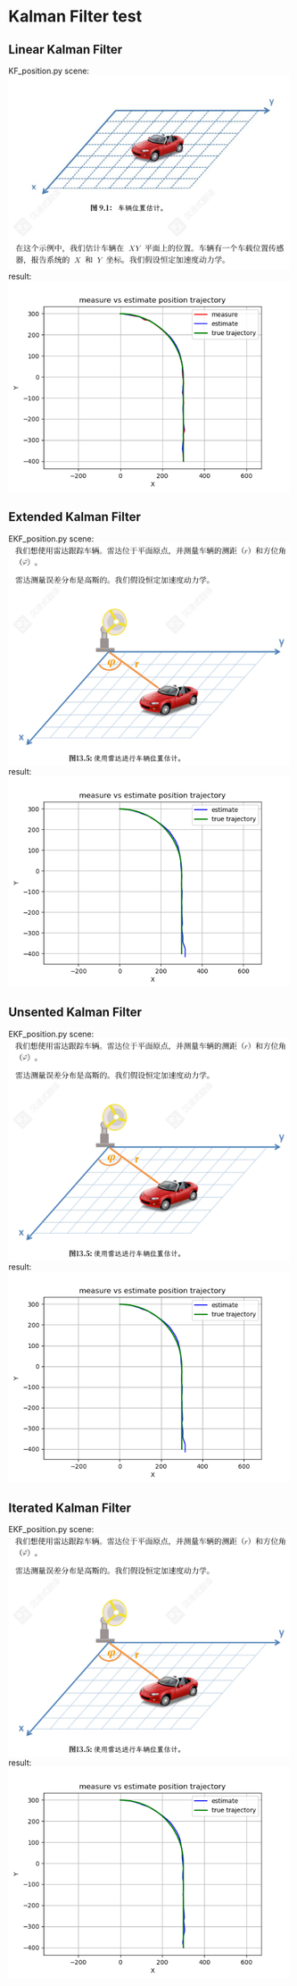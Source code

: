 # Kalman Filter test
## Linear Kalman Filter
KF_position.py scene:
![CAR Position](asset/car_position.png)  
result:
![KF Result](asset/KF_position.png)

## Extended Kalman Filter
EKF_position.py scene:
![CAR Position](asset/lidar_measure_position.png)  
result:
![EKF Result](asset/EKF_position.png)

## Unsented Kalman Filter
EKF_position.py scene:
![CAR Position](asset/lidar_measure_position.png)  
result:
![UKF Result](asset/UKF_position.png)

## Iterated Kalman Filter
EKF_position.py scene:
![CAR Position](asset/lidar_measure_position.png)  
result:
![IKF Result](asset/IKF_position.png)